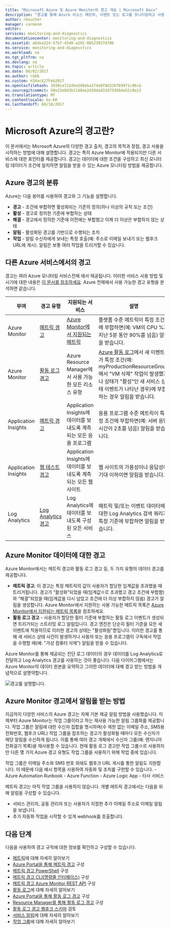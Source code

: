 ```yaml
---
title: "Microsoft Azure 및 Azure Monitor의 경고 개요 | Microsoft Docs"
description: "경고를 통해 Azure 리소스 메트릭, 이벤트 또는 로그를 모니터링하고 사용자가 지정한 조건에 부합하면 알림을 받을 수 있습니다."
author: rboucher
manager: carmonm
editor: 
services: monitoring-and-diagnostics
documentationcenter: monitoring-and-diagnostics
ms.assetid: a6dea224-57bf-43d8-a292-06523037d70b
ms.service: monitoring-and-diagnostics
ms.workload: na
ms.tgt_pltfrm: na
ms.devlang: na
ms.topic: article
ms.date: 08/02/2017
ms.author: robb
ms.custom: H1Hack27Feb2017
ms.openlocfilehash: 3d30ce72a3be298eba1f4e8f8d33b769971c96cb
ms.sourcegitcommit: 50e23e8d3b1148ae2d36dad3167936b4e52c8a23
ms.translationtype: MT
ms.contentlocale: ko-KR
ms.lasthandoff: 08/18/2017
---
```

# <a name="what-are-alerts-in-microsoft-azure"></a>Microsoft Azure의 경고란?
이 문서에서는 Microsoft Azure의 다양한 경고 출처, 경고의 목적과 장점, 경고 사용을 시작하는 방법에 대해 설명합니다. 경고는 특히 Azure Monitor에 적용되지만 다른 서비스에 대한 포인터를 제공합니다. 경고는 데이터에 대한 조건을 구성하고 최신 모니터링 데이터가 조건에 일치하면 알림을 받을 수 있는 Azure 모니터링 방법을 제공합니다.

## <a name="taxonomy-of-azure-alerts"></a>Azure 경고의 분류
Azure는 다음 용어를 사용하여 경고와 그 기능을 설명합니다.
* **경고** - 조건에 부합하면 활성화되는 기준의 정의(하나 이상의 규칙 또는 조건)
* **활성** - 경고로 정의한 기준에 부합하는 상태
* **해결** - 경고에서 정의한 기준에 이전에는 부합했고 이제 더 이상은 부합하지 않는 상태
* **알림** - 활성화된 경고를 기반으로 수행되는 조치
* **작업** - 알림 수신자에게 보내는 특정 호출(예: 주소로 이메일 보내기 또는 웹후크 URL에 게시). 알림은 보통 여러 작업을 트리거할 수 있습니다.

## <a name="alerts-in-different-azure-services"></a>다른 Azure 서비스에서의 경고
경고는 여러 Azure 모니터링 서비스전체 에서 제공됩니다. 이러한 서비스 사용 방법 및 시기에 대한 내용은 [이 문서를 참조하세요](./monitoring-overview.md). Azure 전체에서 사용 가능한 경고 유형을 분석하면 같습니다.

| 부여 | 경고 유형 | 지원되는 서비스 | 설명 |
|---|---|---|---|
| Azure Monitor | [메트릭 경고](./insights-alerts-portal.md) | [Azure Monitor에서 지원되는 메트릭](./monitoring-supported-metrics.md) | 플랫폼 수준 메트릭이 특정 조건에 부합하면(예: VM의 CPU %가 지난 5분 동안 90%를 넘음) 알림을 받습니다. |
| Azure Monitor | [활동 로그 경고](./monitoring-activity-log-alerts.md) | Azure Resource Manager에서 사용 가능한 모든 리소스 유형 | [Azure 활동 로그](./monitoring-overview-activity-logs.md)에서 새 이벤트가 특정 조건(예: myProductionResourceGroup에서 "VM 삭제" 작업이 발생했거나 상태가 "활성"인 새 서비스 상태 이벤트가 나타난 경우)에 부합하는 경우 알림을 받습니다. |
| Application Insights | [메트릭 경고](../application-insights/app-insights-alerts.md) | Application Insights에 데이터를 보내도록 계측되는 모든 응용 프로그램 | 응용 프로그램 수준 메트릭이 특정 조건에 부합하면(예: 서버 응답 시간이 2초를 넘음) 알림을 받습니다. |
| Application Insights | [웹 테스트 경고](../application-insights/app-insights-monitor-web-app-availability.md) | Application Insights에 데이터를 보내도록 계측되는 모든 웹 사이트 | 웹 사이트의 가용성이나 응답성이 기대 이하이면 알림을 받습니다. |
| Log Analytics | [Log Analytics 경고](../log-analytics/log-analytics-alerts.md) | Log Analytics에 데이터를 보내도록 구성된 모든 서비스 | 메트릭 및/또는 이벤트 데이터에 대한 Log Analytics 검색 쿼리가 특정 기준에 부합하면 알림을 받습니다. |

## <a name="alerts-on-azure-monitor-data"></a>Azure Monitor 데이터에 대한 경고
Azure Monitor에서는 메트릭 경고와 활동 로그 경고 등, 두 가지 유형의 데이터 경고를 제공합니다.

* **메트릭 경고**: 이 경고는 특정 메트릭의 값이 사용자가 할당한 임계값을 초과했을 때 트리거됩니다. 경고가 “활성화”되었을 때(임계값ㅇ르 초과했고 경고 조건에 부합함)와 “해결”되었을 때(임계값을 다시 넘었고 조건에 더 이상 부합하지 않음) 경고가 알림을 생성합니다. Azure Monitor에서 지원하는 사용 가능한 메트릭 목록은 [Azure Monitor에서 지원되는 메트릭 목록](monitoring-supported-metrics.md)을 참조하세요.
* **활동 로그 경고** - 사용자가 할당한 필터 기준에 부합하는 활동 로그 이벤트가 생성되면 트리거되는 스트리밍 로그 알림입니다. 경고 엔진은 단순히 필터 기준을 모든 새 이벤트에 적용하므로 이러한 경고의 상태는 "활성화됨"뿐입니다. 이러한 경고를 통해 새 서비스 상태 사건이 발생하거나 사용자 또는 응용 프로그램이 구독에서 작업을 수행할 때(예: "가상 컴퓨터 삭제") 알림을 받을 수 있습니다.

Azure Monitor를 통해 제공되는 진단 로그 데이터의 경우 데이터를 Log Analytics로 전달하고 Log Analytics 경고를 사용하는 것이 좋습니다. 다음 다이어그램에서는 Azure Monitor의 데이터 원본을 요약하고 그러한 데이터에 대해 경고 받는 방법을 개념적으로 설명약합니다.

![경고를 설명합니다.](./media/monitoring-overview-alerts/Alerts_Overview_Resource_v4.png)

## <a name="how-do-i-receive-a-notification-on-an-azure-monitor-alert"></a>Azure Monitor 경고에서 알림을 받는 방법
지금까지 다양한 서비스의 Azure 경고는 자체 기본 제공 알림 방법을 사용했습니다.  이제부터 Azure Monitor는 작업 그룹이라고 하는 재사용 가능한 알림 그룹화를 제공합니다. 작업 그룹은 알림에 대한 수신자 집합을 명시하며(수 제한 없는 이메일 주소, SMS용 전화번호, 웹후크 URL) 작업 그룹을 참조하는 경고가 활성화될 때마다 모든 수신자가 해당 알림을 수신하게 됩니다. 이를 통해 여러 경고 개체에서 수신자 그룹(예: 엔지니어 전화걸기 목록)을 재사용할 수 있습니다. 현재 활동 로그 경고만 작업 그룹ㅇ르 사용하지만 다른 몇 가지 Azure 경고 유형도 작업 그룹을 사용하기 위해 작업 중에 있습니다.

작업 그룹은 이메일 주소와 SMS 번호 외에도 웹후크 URL 게시를 통한 알림도 지원합니다. 이 때문에 다음 예시 항목을 사용하여 자동화 및 조치를 구현할 수 있습니다.
    - Azure Automation Runbook
    - Azure Function
    - Azure Logic App
    - 타사 서비스

메트릭 경고는 아직 작업 그룹을 사용하지 않습니다. 개별 메트릭 경고에서는 다음을 위해 알림을 구성할 수 있습니다.
* 서비스 관리자, 공동 관리자 또는 사용자가 지정한 추가 이메일 주소로 이메일 알림을 보냅니다.
* 추가 자동화 작업을 시작할 수 있게 webhook를 호출합니다.

## <a name="next-steps"></a>다음 단계
다음을 사용하여 경고 규칙에 대한 정보를 확인하고 구성할 수 있습니다.

* [메트릭](monitoring-overview-metrics.md)에 대해 자세히 알아보기
* [Azure Portal을 통해 메트릭 경고](insights-alerts-portal.md) 구성
* [메트릭 경고 PowerShell](insights-alerts-powershell.md) 구성
* [메트릭 경고 CLI(명령줄 인터페이스)](insights-alerts-command-line-interface.md) 구성
* [메트릭 경고 Azure Monitor REST API](https://msdn.microsoft.com/library/azure/dn931945.aspx) 구성
* [활동 로그](monitoring-overview-activity-logs.md)에 대해 자세히 알아보기
* [Azure Portal을 통해 활동 로그 경고](monitoring-activity-log-alerts.md) 구성
* [Resource Manager를 통해 활동 로그 경고](monitoring-create-activity-log-alerts-with-resource-manager-template.md) 구성
* [활동 로그 경고 웹후크 스키마](monitoring-activity-log-alerts-webhook.md) 검토
* [서비스 알림](monitoring-service-notifications.md)에 대해 자세히 알아보기
* [작업 그룹](monitoring-action-groups.md)에 대해 자세히 알아보기

